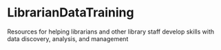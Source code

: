 # LibrarianDataTraining
Resources for helping librarians and other library staff develop skills with data discovery, analysis, and management
